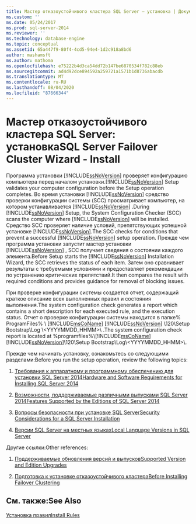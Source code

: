 ```yaml
---
title: Мастер отказоустойчивого кластера SQL Server — установка | Документация Майкрософт
ms.custom: ''
ms.date: 05/24/2017
ms.prod: sql-server-2014
ms.reviewer: ''
ms.technology: database-engine
ms.topic: conceptual
ms.assetid: 65a447f9-80f4-4cd5-94e4-1d2c918a8bd6
author: mashamsft
ms.author: mathoma
ms.openlocfilehash: e75222b4d3ca54dd72b147be6870534f782c88eb
ms.sourcegitcommit: ad4d92dce894592a259721a1571b1d8736abacdb
ms.translationtype: MT
ms.contentlocale: ru-RU
ms.lasthandoff: 08/04/2020
ms.locfileid: "87666344"
---
```

# <a name="sql-server-failover-cluster-wizard---install"></a><span data-ttu-id="0a5c8-102">Мастер отказоустойчивого кластера SQL Server: установка</span><span class="sxs-lookup"><span data-stu-id="0a5c8-102">SQL Server Failover Cluster Wizard - Install</span></span>
  <span data-ttu-id="0a5c8-103">Программа установки [!INCLUDE[ssNoVersion](../../includes/ssnoversion-md.md)] проверяет конфигурацию компьютера перед началом установки.</span><span class="sxs-lookup"><span data-stu-id="0a5c8-103">[!INCLUDE[ssNoVersion](../../includes/ssnoversion-md.md)] Setup validates your computer configuration before the Setup operation completes.</span></span> <span data-ttu-id="0a5c8-104">Во время установки [!INCLUDE[ssNoVersion](../../includes/ssnoversion-md.md)] средство проверки конфигурации системы (SCC) просматривает компьютер, на котором устанавливается [!INCLUDE[ssNoVersion](../../includes/ssnoversion-md.md)] .</span><span class="sxs-lookup"><span data-stu-id="0a5c8-104">During [!INCLUDE[ssNoVersion](../../includes/ssnoversion-md.md)] Setup, the System Configuration Checker (SCC) scans the computer where [!INCLUDE[ssNoVersion](../../includes/ssnoversion-md.md)] will be installed.</span></span> <span data-ttu-id="0a5c8-105">Средство SCC проверяет наличие условий, препятствующих успешной установке [!INCLUDE[ssNoVersion](../../includes/ssnoversion-md.md)].</span><span class="sxs-lookup"><span data-stu-id="0a5c8-105">The SCC checks for conditions that prevent a successful [!INCLUDE[ssNoVersion](../../includes/ssnoversion-md.md)] setup operation.</span></span> <span data-ttu-id="0a5c8-106">Прежде чем программа установки запустит мастер установки [!INCLUDE[ssNoVersion](../../includes/ssnoversion-md.md)] , SCC получает сведения о состоянии каждого элемента.</span><span class="sxs-lookup"><span data-stu-id="0a5c8-106">Before Setup starts the [!INCLUDE[ssNoVersion](../../includes/ssnoversion-md.md)] Installation Wizard, the SCC retrieves the status of each item.</span></span> <span data-ttu-id="0a5c8-107">Затем оно сравнивает результаты с требуемыми условиями и предоставляет рекомендации по устранению критических препятствий.</span><span class="sxs-lookup"><span data-stu-id="0a5c8-107">It then compares the result with required conditions and provides guidance for removal of blocking issues.</span></span>  
  
 <span data-ttu-id="0a5c8-108">При проверке конфигурации системы создается отчет, содержащий краткое описание всех выполненных правил и состояния выполнения.</span><span class="sxs-lookup"><span data-stu-id="0a5c8-108">The system configuration check generates a report which contains a short description for each executed rule, and the execution status.</span></span> <span data-ttu-id="0a5c8-109">Отчет о проверке конфигурации системы находится в папке% ProgramFiles% \\ [!INCLUDE[msCoName](../../includes/msconame-md.md)] [!INCLUDE[ssNoVersion](../../includes/ssnoversion-md.md)] \120\Setup Bootstrap\Log \\<YYYYMMDD_HHMM>\\ .</span><span class="sxs-lookup"><span data-stu-id="0a5c8-109">The system configuration check report is located at %programfiles%\\[!INCLUDE[msCoName](../../includes/msconame-md.md)][!INCLUDE[ssNoVersion](../../includes/ssnoversion-md.md)]\120\Setup Bootstrap\Log\\<YYYYMMDD_HHMM>\\.</span></span>  
  
 <span data-ttu-id="0a5c8-110">Прежде чем начинать установку, ознакомьтесь со следующими разделами:</span><span class="sxs-lookup"><span data-stu-id="0a5c8-110">Before you run the setup operation, review the following topics:</span></span>  
  
1.  [<span data-ttu-id="0a5c8-111">Требования к аппаратному и программному обеспечению для установки SQL Server 2014</span><span class="sxs-lookup"><span data-stu-id="0a5c8-111">Hardware and Software Requirements for Installing SQL Server 2014</span></span>](hardware-and-software-requirements-for-installing-sql-server.md)  
  
2.  [<span data-ttu-id="0a5c8-112">Возможности, поддерживаемые различными выпусками SQL Server 2014</span><span class="sxs-lookup"><span data-stu-id="0a5c8-112">Features Supported by the Editions of SQL Server 2014</span></span>](../../../2014/getting-started/features-supported-by-the-editions-of-sql-server-2014.md)  
  
3.  [<span data-ttu-id="0a5c8-113">Вопросы безопасности при установке SQL Server</span><span class="sxs-lookup"><span data-stu-id="0a5c8-113">Security Considerations for a SQL Server Installation</span></span>](../../../2014/sql-server/install/security-considerations-for-a-sql-server-installation.md)  
  
4.  [<span data-ttu-id="0a5c8-114">Версии SQL Server на местных языках</span><span class="sxs-lookup"><span data-stu-id="0a5c8-114">Local Language Versions in SQL Server</span></span>](../../../2014/sql-server/install/local-language-versions-in-sql-server.md)  
  
 <span data-ttu-id="0a5c8-115">Другие ссылки:</span><span class="sxs-lookup"><span data-stu-id="0a5c8-115">Other references:</span></span>  
  
1.  [<span data-ttu-id="0a5c8-116">Поддерживаемые обновления версий и выпусков</span><span class="sxs-lookup"><span data-stu-id="0a5c8-116">Supported Version and Edition Upgrades</span></span>](../../database-engine/install-windows/supported-version-and-edition-upgrades.md)  
  
2.  [<span data-ttu-id="0a5c8-117">Подготовка к установке отказоустойчивого кластера</span><span class="sxs-lookup"><span data-stu-id="0a5c8-117">Before Installing Failover Clustering</span></span>](../failover-clusters/install/before-installing-failover-clustering.md)  
  
## <a name="see-also"></a><span data-ttu-id="0a5c8-118">См. также:</span><span class="sxs-lookup"><span data-stu-id="0a5c8-118">See Also</span></span>  
 [<span data-ttu-id="0a5c8-119">Установка правил</span><span class="sxs-lookup"><span data-stu-id="0a5c8-119">Install Rules</span></span>](../../../2014/sql-server/install/install-rules.md)  
  
  
